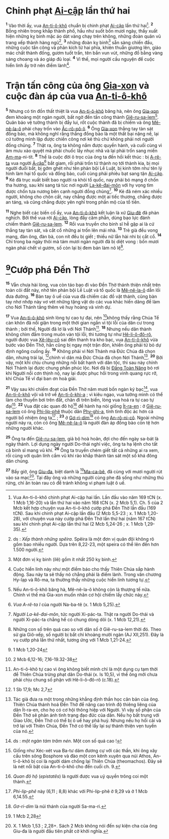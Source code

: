 # Chinh phạt [Ai-cập]() lần thứ hai

<sup><b>1</b></sup> Vào thời ấy, vua [An-ti-ô-khô]() chuẩn bị chinh phạt [Ai-cập]() lần thứ hai[^1-54a6fcbf-b82d-4751-b08c-c68d3a632473]. <sup><b>2</b></sup> Bỗng nhiên trong khắp thành phố, hầu như suốt bốn mươi ngày, thấy xuất hiện những kỵ binh mặc áo dát vàng chạy trên không, những đoàn quân vũ trang xếp thành hàng ngũ[^2-54a6fcbf-b82d-4751-b08c-c68d3a632473], <sup><b>3</b></sup> những đoàn kỵ binh[^3-54a6fcbf-b82d-4751-b08c-c68d3a632473] sẵn sàng chiến đấu, những cuộc tấn công và phản kích từ hai phía, khiên thuẫn giương lên, giáo mác chất thành đống, gươm tuốt trần, tên bắn vun vút, những đồ bằng vàng sáng choang và áo giáp đủ loại. <sup><b>4</b></sup> Vì thế, mọi người cầu nguyện để cuộc hiển linh ấy trở nên điềm lành[^4-54a6fcbf-b82d-4751-b08c-c68d3a632473].

# Trận tấn công của ông [Gia-xon]() và cuộc đàn áp của vua [An-ti-ô-khô]()

<sup><b>5</b></sup> Nhưng có tin đồn thất thiệt là vua [An-ti-ô-khô]() băng hà, nên ông [Gia-xon]() đem khoảng một ngàn người, bất ngờ đến tấn công thành [Giê-ru-sa-lem]()[^5-54a6fcbf-b82d-4751-b08c-c68d3a632473]. Quân bảo vệ tường thành bị đẩy lui, rốt cuộc thành đã bị chiếm và ông [Mê-nê-la-ô]() phải chạy trốn vào [Ắc-rô-pô-li](). <sup><b>6</b></sup> Ông [Gia-xon]() thẳng tay tàn sát đồng bào, mà không nghĩ rằng thắng đồng bào là một thất bại nặng nề, lại cứ tưởng mình lập được chiến công nơi kẻ thù chứ không phải nơi người đồng chủng. <sup><b>7</b></sup> Thật ra, ông ta không nắm được quyền hành, và cuối cùng vì âm mưu xảo quyệt mà phải chuốc lấy nhục nhã và lại phải trốn sang miền [Am-ma]()-ni-tít. <sup><b>8</b></sup> Thế là cuộc đời ô trọc của ông ta đến hồi kết thúc : bị [A-rê-ta]() vua người [Ả-rập]()[^6-54a6fcbf-b82d-4751-b08c-c68d3a632473] bắt giam, rồi phải trốn từ thành nọ tới thành kia, bị mọi người đuổi bắt, bị gớm ghét như tên phản bội Lề Luật, bị kinh tởm như tên lý hình làm hại tổ quốc và đồng bào, cuối cùng phải phiêu bạt sang tận [Ai-cập](). <sup><b>9</b></sup> Kẻ đã trục xuất biết bao người ra khỏi tổ quốc, nay phải bỏ mạng ở chốn tha hương, sau khi sang tá túc nơi người [La-kê-đai-môn]() với hy vọng tìm được chốn tựa nương bên cạnh người đồng chủng[^7-54a6fcbf-b82d-4751-b08c-c68d3a632473]. <sup><b>10</b></sup> Kẻ đã ném xác nhiều người, không cho chôn cất, nay chẳng được một ai tiếc thương, chẳng được an táng, và cũng chẳng được yên nghỉ trong phần mộ của tổ tiên.

<sup><b>11</b></sup> Nghe biết các biến cố ấy, vua [An-ti-ô-khô]() kết luận là xứ [Giu-đê]() đã phản nghịch. Bởi thế vua rời [Ai-cập](), lòng đầy căm phẫn, dùng bạo lực đánh chiếm thành [Giê-ru-sa-lem](). <sup><b>12</b></sup> Rồi vua truyền cho binh sĩ hễ gặp ai là cứ thẳng tay tàn sát, và cắt cổ những ai trốn lên mái nhà. <sup><b>13</b></sup> Trẻ già đều vong mạng, đàn ông, đàn bà, con nít đều bị giết ; thiếu nữ lẫn hài nhi bị cắt cổ. <sup><b>14</b></sup> Chỉ trong ba ngày thôi mà tám mươi ngàn người đã bị diệt vong : bốn mươi ngàn phải chết vì gươm, số còn lại bị đem bán làm nô lệ[^8-54a6fcbf-b82d-4751-b08c-c68d3a632473].

# [^1@-54a6fcbf-b82d-4751-b08c-c68d3a632473]Cướp phá Đền Thờ

<sup><b>15</b></sup> Vẫn chưa hài lòng, vua còn táo bạo đi vào Đền Thờ thánh thiện nhất trên toàn cõi đất này, nhờ tên phản bội Lề Luật và tổ quốc là [Mê-nê-la-ô]() dẫn lối đưa đường. <sup><b>16</b></sup> Bàn tay ô uế của vua đã chiếm các đồ vật thánh, cũng bàn tay nhơ nhớp này vơ vét những tặng vật do các vua khác hiến dâng để làm cho Nơi Thánh tăng thêm vẻ huy hoàng và vinh dự.

<sup><b>17</b></sup> Vua [An-ti-ô-khô]() sinh lòng tự cao tự đại, nên [^2@-54a6fcbf-b82d-4751-b08c-c68d3a632473]không thấy rằng Chúa Tể càn khôn đã nổi giận trong một thời gian ngắn vì tội lỗi của dân cư trong thành ; bởi thế, Người đã lơ là với Nơi Thánh[^9-54a6fcbf-b82d-4751-b08c-c68d3a632473]. <sup><b>18</b></sup> Nhưng nếu dân thành không chìm đắm trong muôn vàn tội lỗi, thì tương tự như [Hê-li-ô-đô-rô](), người được vua [Xê-lêu-cô]() sai đến thanh tra kho bạc, vua [An-ti-ô-khô]() vừa bước vào Đền Thờ, hẳn cũng bị ngay một trận đòn, khiến ông phải từ bỏ dự định ngông cuồng ấy. <sup><b>19</b></sup> Không phải vì Nơi Thánh mà Đức Chúa đã chọn dân, nhưng trái lại, [^3@-54a6fcbf-b82d-4751-b08c-c68d3a632473]chính vì dân mà Đức Chúa đã chọn Nơi Thánh[^10-54a6fcbf-b82d-4751-b08c-c68d3a632473]. <sup><b>20</b></sup> Bởi vậy, một khi chịu chung những nỗi bất hạnh với dân tộc, thì sau này chính Nơi Thánh lại được chung phần phúc lộc. Nơi đã bị [Đấng Toàn Năng]() bỏ rơi khi Người nổi cơn thịnh nộ, nay lại được phục hồi trong vinh quang rực rỡ, khi Chúa Tể vĩ đại ban ơn hoà giải.

<sup><b>21</b></sup> Vậy sau khi chiếm đoạt của Đền Thờ năm mươi bốn ngàn ký bạc[^11-54a6fcbf-b82d-4751-b08c-c68d3a632473], vua [An-ti-ô-khô]() vội vã trở về [An-ti-ô-khi-a]() ; vì kiêu ngạo, vua tưởng mình có thể làm cho thuyền bơi trên đất, chân đi trên biển, lòng vua hoá ra tự cao tự đại[^12-54a6fcbf-b82d-4751-b08c-c68d3a632473]. <sup><b>22</b></sup> Vua đặt các quan đô hộ[^13-54a6fcbf-b82d-4751-b08c-c68d3a632473] để hành hạ nòi giống [Ít-ra-en]() : ở [Giê-ru-sa-lem]() có ông [Phi-líp-phê]() thuộc dân [Phy-ghi-a](), tính tình độc ác hơn cả người bổ nhiệm ông ta[^14-54a6fcbf-b82d-4751-b08c-c68d3a632473] ; <sup><b>23</b></sup> ở [Gơ-ri-dim]()[^15-54a6fcbf-b82d-4751-b08c-c68d3a632473] có ông [An-rô-ni-cô](). Ngoài những người này ra, còn có ông [Mê-nê-la-ô]() là người đàn áp đồng bào còn tệ hơn những người khác.

<sup><b>25</b></sup> Ông ta đến [Giê-ru-sa-lem](), giả bộ hoà hoãn, đợi cho đến ngày sa-bát là ngày thánh. Lợi dụng ngày người Do-thái nghỉ việc, ông ta hạ lệnh cho tất cả binh sĩ mang vũ khí. <sup><b>26</b></sup> Ông ta truyền chém giết tất cả những ai ra xem, rồi cùng với quân lính cầm vũ khí rảo khắp thành tàn sát một số khá đông dân chúng.

<sup><b>27</b></sup> Bấy giờ, ông [Giu-đa](), biệt danh là [^5@-54a6fcbf-b82d-4751-b08c-c68d3a632473][Ma-ca-bê](), đã cùng với mươi người rút vào sa mạc[^18-54a6fcbf-b82d-4751-b08c-c68d3a632473]. Tại đây ông và những người cùng phe đã sống như những thú rừng, chỉ ăn toàn rau cỏ để tránh không vi phạm luật ô uế.

[^1-54a6fcbf-b82d-4751-b08c-c68d3a632473]: Vua An-ti-ô-khô chinh phạt Ai-cập hai lần. Lần đầu vào năm 169 tCN (x. 1 Mcb 1,16-20) và lần thứ hai vào năm 168 tCN (x. 2 Mcb 5,1). Ch. 5 của 2 Mcb kết hợp chuyện vua An-ti-ô-khô cướp phá Đền Thờ lần đầu (169 tCN). Sau khi chinh phạt Ai-cập lần đầu (2 Mcb 5,5-23 ; x. 1 Mcb 1,20-28), với chuyện vua này cướp phá Đền Thờ lần thứ hai (năm 167 tCN) sau khi chinh phạt Ai-cập lần thứ hai (2 Mcb 5,24-26 ; x. 1 Mcb 1,29-35).

[^2-54a6fcbf-b82d-4751-b08c-c68d3a632473]: ds : _Xếp thành những spêira_. Spêira là một đơn vị quân đội không rõ gồm bao nhiều người. Dựa trên 8,22-23, một speira có thể lên đến hơn 1.500 người.

[^3-54a6fcbf-b82d-4751-b08c-c68d3a632473]: Một đơn vị kỵ binh (ilê) gồm ít nhất 250 kỵ binh.

[^4-54a6fcbf-b82d-4751-b08c-c68d3a632473]: Cuộc hiển linh này như một điềm báo cho thấy Thiên Chúa sắp hành động. Sau này ta sẽ thấy nó chẳng phải là điềm lành. Trong văn chương Hy-lạp và Rô-ma, ta thường thấy những cuộc hiển linh tương tự.

[^5-54a6fcbf-b82d-4751-b08c-c68d3a632473]: Nếu An-ti-ô-khô băng hà, Mê-nê-la-ô không còn là thượng tế nữa. Chính vì thế mà Gia-xon muốn nhân cơ hội chiếm lấy chức này.

[^6-54a6fcbf-b82d-4751-b08c-c68d3a632473]: _Vua A-rê-ta I_ của người Na-ba-tê (x. 1 Mcb 5,25).

[^7-54a6fcbf-b82d-4751-b08c-c68d3a632473]: _Người La-kê-đai-môn_, tức người Xi-pác-ta. Thật ra người Do-thái và người Xi-pác-ta chẳng hề có chung dòng dõi (x. 1 Mcb 12,21).

[^8-54a6fcbf-b82d-4751-b08c-c68d3a632473]: Những con số trên quá cao so với dân số ở Giê-ru-sa-lem thời đó. Theo sử gia Giô-xếp, số người bị bắt chỉ khoảng mười ngàn (AJ XII,251). Đây là vụ cướp phá lần thứ nhất, tương ứng với 1 Mcb 1,21-24.

[^9-54a6fcbf-b82d-4751-b08c-c68d3a632473]: An-ti-ô-khô tự cao vì ông không biết mình chỉ là một dụng cụ tạm thời để Thiên Chúa trừng phạt dân Do-thái (x. Is 10,5), vì thế ông mới chưa phải chịu chung số phận với Hê-li-ô-đô-rô (c.18).

[^10-54a6fcbf-b82d-4751-b08c-c68d3a632473]: Tác giả đưa ra một trong những khẳng định thần học căn bản của ông. Thiên Chúa thánh hoá Đền Thờ để nâng cao trình độ thiêng liêng của dân Ít-ra-en, cho họ có cơ hội thông hiệp với Người. Vì vậy số phận của Đền Thờ sẽ phản ánh tình trạng đạo đức của dân. Nếu họ bất trung với Giao Ước, Đền Thờ có thể bị ô uế hay phá huỷ. Nhưng nếu họ hối cải và trở lại với Thiên Chúa, Đền Thờ có thể lấy lại sự thánh thiện vẹn tuyền của nó.

[^11-54a6fcbf-b82d-4751-b08c-c68d3a632473]: ds : _một ngàn tám trăm nén_. Một con số quá cao !

[^12-54a6fcbf-b82d-4751-b08c-c68d3a632473]: Giống như Xéc-xét vua Ba-tư dám đương cự với các thần, khi ông xây cầu trên sông Bosphore và đào một con kênh xuyên qua núi Athos, An-ti-ô-khô bị coi là người dám chống lại Thiên Chúa (theomachos). Đây sẽ là nét nổi bật của An-ti-ô-khô cho đến cuối ch. 9.

[^13-54a6fcbf-b82d-4751-b08c-c68d3a632473]: _Quan đô hộ_ (_epistatês_) là người được vua uỷ quyền trông coi một thành.

[^14-54a6fcbf-b82d-4751-b08c-c68d3a632473]: _Phi-líp-phê_ này (6,11 ; 8,8) khác với Phi-líp-phê ở 9,29 và ở 1 Mcb 6,14.55.

[^15-54a6fcbf-b82d-4751-b08c-c68d3a632473]: _Gơ-ri-dim_ là núi thánh của người Sa-ma-ri.

[^18-54a6fcbf-b82d-4751-b08c-c68d3a632473]: X. 1 Mcb 1,53 ; 2,28+. Sách 2 Mcb không nói đến sự kiện cha của ông Giu-đa là người đầu tiên phất cờ khởi nghĩa.

[^1@-54a6fcbf-b82d-4751-b08c-c68d3a632473]: 1 Mcb 1,20-24

[^2@-54a6fcbf-b82d-4751-b08c-c68d3a632473]: 2 Mcb 6,12-16; 7,16-19.32-38

[^3@-54a6fcbf-b82d-4751-b08c-c68d3a632473]: 1 Sb 17,9; Mc 2,7

[^5@-54a6fcbf-b82d-4751-b08c-c68d3a632473]: 1 Mcb 2,28

